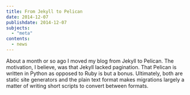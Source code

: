 ```yaml
---
title: From Jekyll to Pelican
date: 2014-12-07
publishdate: 2014-12-07
subjects:
  - "meta"
contents:
  - news
---
```


About a month or so ago I moved my blog from Jekyll to Pelican.  The motivation,
I believe, was that Jekyll lacked pagination.  That Pelican is written in Python
as opposed to Ruby is but a bonus.  Ultimately, both are static site generators
and the plain text format makes migrations largely a matter of writing short
scripts to convert between formats.
